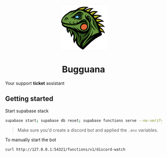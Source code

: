 <p align="center">
    <img src="assets/bugguana.png" width="150" />
</p>

<h1 align="center">Bugguana</h1>

Your support **ticket** assistant

## Getting started

Start supabase stack
```sh
supabase start; supabase db reset; supabase functions serve --no-verify-jwt
```
> Make sure you'd create a discord bot and applied the `.env` variables.

To manually start the bot
```sh
curl http://127.0.0.1:54321/functions/v1/discord-watch
```
